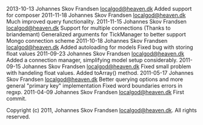2013-10-13  Johannes Skov Frandsen  <localgod@heaven.dk>
	Added support for composer
2011-11-18  Johannes Skov Frandsen  <localgod@heaven.dk>
	Much improved query functionality.
2011-11-15  Johannes Skov Frandsen  <localgod@heaven.dk>
	Support for multiple connections (Thanks to briandemant)
	Generalized arguments for TickManager to better support Mongo connection scheme
2011-10-18  Johannes Skov Frandsen  <localgod@heaven.dk>
	Added autoloading for models
	Fixed bug with storing float values
2011-09-23  Johannes Skov Frandsen  <localgod@heaven.dk>
	Added a connection manager, simplifying model setup considerably.
2011-09-15  Johannes Skov Frandsen  <localgod@heaven.dk>
	Fixed small problem with handeling float values.
	Added toArray() method.
2011-05-17  Johannes Skov Frandsen  <localgod@heaven.dk>
	Better querying options and more general "primary key" implementation
	Fixed word boundaries errors in regxp.
2011-04-09  Johannes Skov Frandsen  <localgod@heaven.dk>
	First commit.

Copyright (c) 2011, Johannes Skov Frandsen <localgod@heaven.dk>.
All rights reserved.
